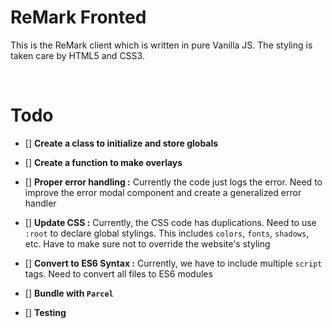 # ReMark Fronted

This is the ReMark client which is written in pure Vanilla JS. The styling is taken care by HTML5 and CSS3. 

<br>

# Todo

- [] **Create a class to initialize and store globals**

- [] **Create a function to make overlays**

- [] **Proper error handling :** Currently the code just logs the error. Need to improve the error modal component and create a generalized error handler

- [] **Update CSS :** Currently, the CSS code has duplications. Need to use `:root` to declare global stylings. This includes `colors`, `fonts`, `shadows`, etc. Have to make sure not to override the website's styling

- [] **Convert to ES6 Syntax :** Currently, we have to include multiple `script` tags. Need to convert all files to ES6 modules 

- [] **Bundle with `Parcel`**

- [] **Testing**
